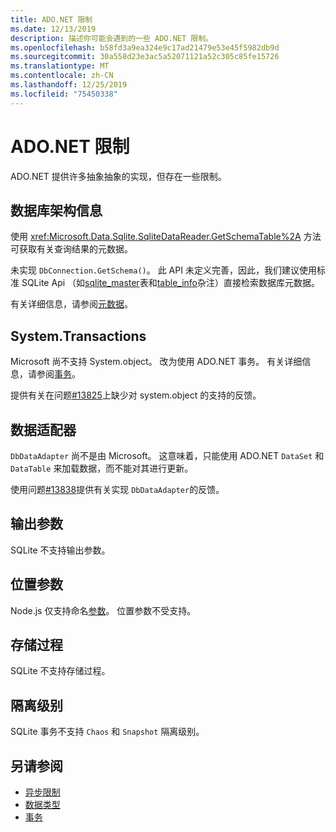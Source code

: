 ```yaml
---
title: ADO.NET 限制
ms.date: 12/13/2019
description: 描述你可能会遇到的一些 ADO.NET 限制。
ms.openlocfilehash: b58fd3a9ea324e9c17ad21479e53e45f5982db9d
ms.sourcegitcommit: 30a558d23e3ac5a52071121a52c305c85fe15726
ms.translationtype: MT
ms.contentlocale: zh-CN
ms.lasthandoff: 12/25/2019
ms.locfileid: "75450338"
---
```

# <a name="adonet-limitations"></a>ADO.NET 限制

ADO.NET 提供许多抽象抽象的实现，但存在一些限制。

## <a name="database-schema-information"></a>数据库架构信息

使用 <xref:Microsoft.Data.Sqlite.SqliteDataReader.GetSchemaTable%2A> 方法可获取有关查询结果的元数据。

未实现 `DbConnection.GetSchema()`。 此 API 未定义完善，因此，我们建议使用标准 SQLite Api （如[sqlite_master](https://www.sqlite.org/fileformat.html#storage_of_the_sql_database_schema)表和[table_info](https://www.sqlite.org/pragma.html#pragma_table_info)杂注）直接检索数据库元数据。

有关详细信息，请参阅[元数据](metadata.md)。

## <a name="systemtransactions"></a>System.Transactions

Microsoft 尚不支持 System.object。 改为使用 ADO.NET 事务。 有关详细信息，请参阅[事务](transactions.md)。

提供有关在问题[#13825](https://github.com/aspnet/EntityFrameworkCore/issues/13825)上缺少对 system.object 的支持的反馈。

## <a name="data-adapters"></a>数据适配器

`DbDataAdapter` 尚不是由 Microsoft。 这意味着，只能使用 ADO.NET `DataSet` 和 `DataTable` 来加载数据，而不能对其进行更新。

使用问题[#13838](https://github.com/aspnet/EntityFrameworkCore/issues/13838)提供有关实现 `DbDataAdapter`的反馈。

## <a name="output-parameters"></a>输出参数

SQLite 不支持输出参数。

## <a name="positional-parameters"></a>位置参数

Node.js 仅支持命名[参数](parameters.md)。 位置参数不受支持。

## <a name="stored-procedures"></a>存储过程

SQLite 不支持存储过程。

## <a name="isolation-levels"></a>隔离级别

SQLite 事务不支持 `Chaos` 和 `Snapshot` 隔离级别。

## <a name="see-also"></a>另请参阅

* [异步限制](async.md)
* [数据类型](types.md)
* [事务](transactions.md)
